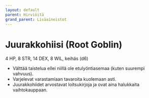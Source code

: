 ```yaml
---
layout: default
parent: Hirviöitä
grand_parent: Lisäaineistot
---
```


# Juurakkohiisi (Root Goblin)

4 HP, 8 STR, 14 DEX, 8 WIL, keihäs (d6)

- Välttää taistelua ellei niillä ole etulyöntiasemaa (kuten suurempi vahvuus).
- Varjelevat varastamiaan tavaroita kuolemaan asti.
- Juurakkohiidet arvostavat loitsukirjoja ja ovat aina halukkaita vaihtokauppaan.